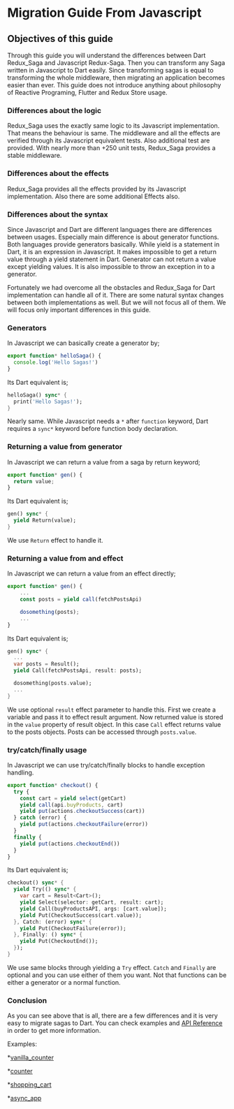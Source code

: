 # Migration Guide From Javascript

## Objectives of this guide

Through this guide you will understand the differences between Dart Redux_Saga and Javascript Redux-Saga. Then you can transform any Saga written in Javascript to Dart easily.
Since transforming sagas is equal to transforming the whole middleware, then migrating an application becomes easier than ever.
This guide does not introduce anything about philosophy of Reactive Programing, Flutter and Redux Store usage.

### Differences about the logic

Redux_Saga uses the exactly same logic to its Javascript implementation. That means the behaviour is same. The middleware and all the effects are verified through its Javascript equivalent tests.
Also additional test are provided. With nearly more than +250 unit tests, Redux_Saga provides a stable middleware.

### Differences about the effects

Redux_Saga provides all the effects provided by its Javascript implementation. Also there are some additional Effects also.

### Differences about the syntax

Since Javascript and Dart are different languages there are differences between usages. Especially main difference is about generator functions.
Both languages provide generators basically. While yield is a statement in Dart, it is an expression in Javascript.
It makes impossible to get a return value through a yield statement in Dart. Generator can not return a value except yielding values.
It is also impossible to throw an exception in to a generator.

Fortunately we had overcome all the obstacles and Redux_Saga for Dart implementation can handle all of it.
There are some natural syntax changes between both implementations as well. But we will not focus all of them. We will focus only important differences in this guide.

### Generators

In Javascript we can basically create a generator by;

```javascript
export function* helloSaga() {
  console.log('Hello Sagas!')
}
```

Its Dart equivalent is;

```dart
helloSaga() sync* {
  print('Hello Sagas!');
}
```

Nearly same. While Javascript needs a `*` after `function` keyword, Dart requires a `sync*` keyword before function body declaration.

### Returning a value from generator

In Javascript we can return a value from a saga by return keyword;

```javascript
export function* gen() {
  return value;
}
```

Its Dart equivalent is;

```dart
gen() sync* {
  yield Return(value);
}
```

We use `Return` effect to handle it.

### Returning a value from and effect

In Javascript we can return a value from an effect directly;

```javascript
export function* gen() {
    ...
    const posts = yield call(fetchPostsApi)

    dosomething(posts);
    ...
}
```

Its Dart equivalent is;

```dart
gen() sync* {
  ...
  var posts = Result();
  yield Call(fetchPostsApi, result: posts);

  dosomething(posts.value);
  ...
}
```

We use optional `result` effect parameter to handle this. First we create a variable and pass it to effect result argument. Now returned value is stored in the `value` property of result object.
In this case `Call` effect returns value to the posts objects. Posts can be accessed through `posts.value`.

### try/catch/finally usage

In Javascript we can use try/catch/finally blocks to handle exception handling.

```javascript
export function* checkout() {
  try {
    const cart = yield select(getCart)
    yield call(api.buyProducts, cart)
    yield put(actions.checkoutSuccess(cart))
  } catch (error) {
    yield put(actions.checkoutFailure(error))
  }
  finally {
    yield put(actions.checkoutEnd())
  }
}
```

Its Dart equivalent is;

```dart
checkout() sync* {
  yield Try(() sync* {
    var cart = Result<Cart>();
    yield Select(selector: getCart, result: cart);
    yield Call(buyProductsAPI, args: [cart.value]);
    yield Put(CheckoutSuccess(cart.value));
  }, Catch: (error) sync* {
    yield Put(CheckoutFailure(error));
  }, Finally: () sync* {
    yield Put(CheckoutEnd());
  });
}
```

We use same blocks through yielding a `Try` effect. `Catch` and `Finally` are optional and you can use either of them you want. Not that functions can be either a generator or a normal function.


### Conclusion

As you can see above that is all, there are a few differences and it is very easy to migrate sagas to Dart.
You can check examples and [API Reference](https://pub.dev/documentation/redux_saga) in order to get more information.

Examples:

*[vanilla_counter](https://github.com/reduxsaga/vanilla_counter)

*[counter](https://github.com/reduxsaga/counter)

*[shopping_cart](https://github.com/reduxsaga/shopping_cart)

*[async_app](https://github.com/reduxsaga/async_app)




